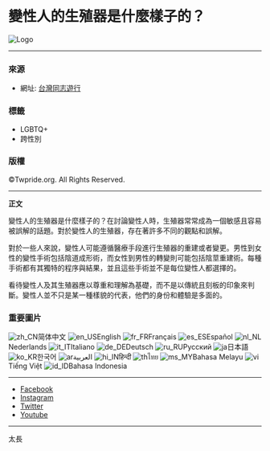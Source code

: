 # 變性人的生殖器是什麼樣子的？

![Logo](https://twpride.org/wp-content/uploads/2024/02/cropped-cropped-cropped-TWPride-white.png)

---

### 來源
- 網址: [台灣同志遊行](https://twpride.org/zh_cn/what-does-a-transsexual-genitalia-look-like/)

### 標籤
- LGBTQ+
- 跨性別

### 版權
©Twpride.org. All Rights Reserved.

---

**正文**

變性人的生殖器是什麼樣子的？在討論變性人時，生殖器常常成為一個敏感且容易被誤解的話題。對於變性人的生殖器，存在著許多不同的觀點和誤解。

對於一些人來說，變性人可能遵循醫療手段進行生殖器的重建或者變更。男性到女性的變性手術包括陰道成形術，而女性到男性的轉變則可能包括陰莖重建術。每種手術都有其獨特的程序與結果，並且這些手術並不是每位變性人都選擇的。

看待變性人及其生殖器應以尊重和理解為基礎，而不是以傳統且刻板的印象來判斷。變性人並不只是某一種樣貌的代表，他們的身份和體驗是多面的。

### 重要圖片
![zh_CN](https://twpride.org/wp-content/plugins/translatepress-multilingual/assets/images/flags/zh_CN.png)简体中文
![en_US](https://twpride.org/wp-content/plugins/translatepress-multilingual/assets/images/flags/en_US.png)English
![fr_FR](https://twpride.org/wp-content/plugins/translatepress-multilingual/assets/images/flags/fr_FR.png)Français
![es_ES](https://twpride.org/wp-content/plugins/translatepress-multilingual/assets/images/flags/es_ES.png)Español
![nl_NL](https://twpride.org/wp-content/plugins/translatepress-multilingual/assets/images/flags/nl_NL.png)Nederlands
![it_IT](https://twpride.org/wp-content/plugins/translatepress-multilingual/assets/images/flags/it_IT.png)Italiano
![de_DE](https://twpride.org/wp-content/plugins/translatepress-multilingual/assets/images/flags/de_DE.png)Deutsch
![ru_RU](https://twpride.org/wp-content/plugins/translatepress-multilingual/assets/images/flags/ru_RU.png)Русский
![ja](https://twpride.org/wp-content/plugins/translatepress-multilingual/assets/images/flags/ja.png)日本語
![ko_KR](https://twpride.org/wp-content/plugins/translatepress-multilingual/assets/images/flags/ko_KR.png)한국어
![ar](https://twpride.org/wp-content/plugins/translatepress-multilingual/assets/images/flags/ar.png)العربية
![hi_IN](https://twpride.org/wp-content/plugins/translatepress-multilingual/assets/images/flags/hi_IN.png)हिन्दी
![th](https://twpride.org/wp-content/plugins/translatepress-multilingual/assets/images/flags/th.png)ไทย
![ms_MY](https://twpride.org/wp-content/plugins/translatepress-multilingual/assets/images/flags/ms_MY.png)Bahasa Melayu
![vi](https://twpride.org/wp-content/plugins/translatepress-multilingual/assets/images/flags/vi.png)Tiếng Việt
![id_ID](https://twpride.org/wp-content/plugins/translatepress-multilingual/assets/images/flags/id_ID.png)Bahasa Indonesia

---

- [Facebook](https://www.facebook.com/)
- [Instagram](https://www.instagram.com/)
- [Twitter](https://twitter.com/)
- [Youtube](https://www.youtube.com/)

---

太長
<!-- tcd_original_link https://twpride.org/zh_cn/what-does-a-transsexual-genitalia-look-like/ -->
